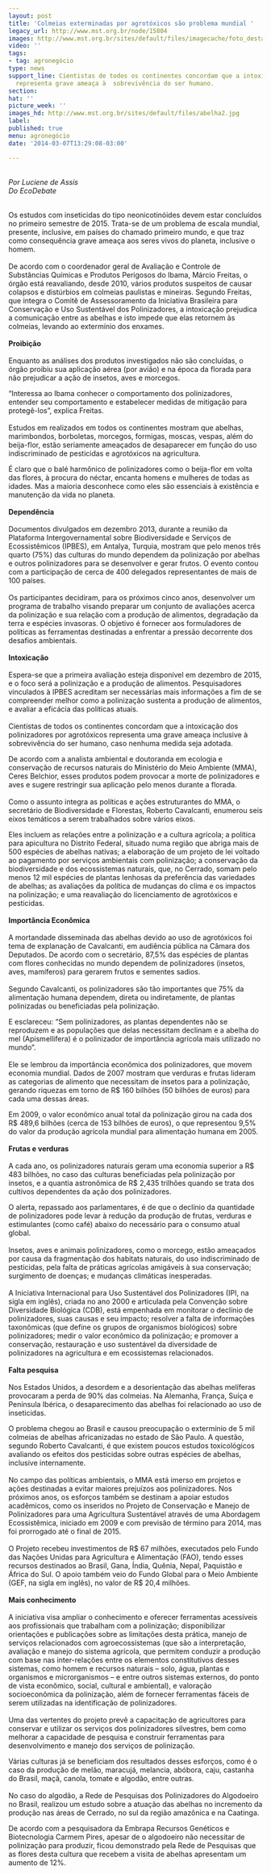 ```yaml
---
layout: post
title: 'Colmeias exterminadas por agrotóxicos são problema mundial '
legacy_url: http://www.mst.org.br/node/15804
images: http://www.mst.org.br/sites/default/files/imagecache/foto_destaque/abelha2.jpg
video: ''
tags:
- tag: agronegócio
type: news
support_line: Cientistas de todos os continentes concordam que a intoxicação dos  polinizadores&nbsp;
  representa grave ameaça à  sobrevivência do ser humano.
section: 
hat: ''
picture_week: ''
images_hd: http://www.mst.org.br/sites/default/files/abelha2.jpg
label: 
published: true
menu: agronegócio
date: '2014-03-07T13:29:08-03:00'

---
```

<p><br><em>Por Luciene de Assis<br>Do&nbsp;EcoDebate</em><br>&nbsp;</p><p>Os estudos com inseticidas do tipo neonicotinóides devem estar concluídos no primeiro semestre de 2015. Trata-se de um problema de escala mundial, presente, inclusive, em países do chamado primeiro mundo, e que traz como consequência grave ameaça aos seres vivos do planeta, inclusive o homem.<br><br>De acordo com o coordenador geral de Avaliação e Controle de Substâncias Químicas e Produtos Perigosos do Ibama, Márcio Freitas, o órgão está reavaliando, desde 2010, vários produtos suspeitos de causar colapsos e distúrbios em colmeias paulistas e mineiras. Segundo Freitas, que integra o Comitê de Assessoramento da Iniciativa Brasileira para Conservação e Uso Sustentável dos Polinizadores, a intoxicação prejudica a comunicação entre as abelhas e isto impede que elas retornem às colmeias, levando ao extermínio dos enxames.<br><br><strong>Proibição</strong><br><br>Enquanto as análises dos produtos investigados não são concluídas, o órgão proibiu sua aplicação aérea (por avião) e na época da florada para não prejudicar a ação de insetos, aves e morcegos. </p><p>“Interessa ao Ibama conhecer o comportamento dos polinizadores, entender seu comportamento e estabelecer medidas de mitigação para protegê-los”, explica Freitas.<br><br>Estudos em realizados em todos os continentes mostram que abelhas, marimbondos, borboletas, morcegos, formigas, moscas, vespas, além do beija-flor, estão seriamente ameaçados de desaparecer em função do uso indiscriminado de pesticidas e agrotóxicos na agricultura. </p><p>É claro que o balé harmônico de polinizadores como o beija-flor em volta das flores, à procura do néctar, encanta homens e mulheres de todas as idades. Mas a maioria desconhece como eles são essenciais à existência e manutenção da vida no planeta.<br><br><strong>Dependência</strong><br><br>Documentos divulgados em dezembro 2013, durante a reunião da Plataforma Intergovernamental sobre Biodiversidade e Serviços de Ecossistêmicos (IPBES), em Antalya, Turquia, mostram que pelo menos três quarto (75%) das culturas do mundo dependem da polinização por abelhas e outros polinizadores para se desenvolver e gerar frutos. O evento contou com a participação de cerca de 400 delegados representantes de mais de 100 países.<br><br>Os participantes decidiram, para os próximos cinco anos, desenvolver um programa de trabalho visando preparar um conjunto de avaliações acerca da polinização e sua relação com a produção de alimentos, degradação da terra e espécies invasoras. O objetivo é fornecer aos formuladores de políticas as ferramentas destinadas a enfrentar a pressão decorrente dos desafios ambientais.<br><br><strong>Intoxicação</strong><br><br>Espera-se que a primeira avaliação esteja disponível em dezembro de 2015, e o foco será a polinização e a produção de alimentos. Pesquisadores vinculados à IPBES acreditam ser necessárias mais informações a fim de se compreender melhor como a polinização sustenta a produção de alimentos, e avaliar a eficácia das políticas atuais.<br><br>Cientistas de todos os continentes concordam que a intoxicação dos polinizadores por agrotóxicos representa uma grave ameaça inclusive à sobrevivência do ser humano, caso nenhuma medida seja adotada. </p><p>De acordo com a analista ambiental e doutoranda em ecologia e conservação de recursos naturais do Ministério do Meio Ambiente (MMA), Ceres Belchior, esses produtos podem provocar a morte de polinizadores e aves e sugere restringir sua aplicação pelo menos durante a florada.<br><br>Como o assunto integra as políticas e ações estruturantes do MMA, o secretário de Biodiversidade e Florestas, Roberto Cavalcanti, enumerou seis eixos temáticos a serem trabalhados sobre vários eixos. </p><p>Eles incluem as relações entre a polinização e a cultura agrícola; a política para apicultura no Distrito Federal, situado numa região que abriga mais de 500 espécies de abelhas nativas; a elaboração de um projeto de lei voltado ao pagamento por serviços ambientais com polinização; a conservação da biodiversidade e dos ecossistemas naturais, que, no Cerrado, somam pelo menos 12 mil espécies de plantas lenhosas da preferência das variedades de abelhas; as avaliações da política de mudanças do clima e os impactos na polinização; e uma reavaliação do licenciamento de agrotóxicos e pesticidas.<br><br><strong>Importância Econômica</strong><br><br>A mortandade disseminada das abelhas devido ao uso de agrotóxicos foi tema de explanação de Cavalcanti, em audiência pública na Câmara dos Deputados. De acordo com o secretário, 87,5% das espécies de plantas com flores conhecidas no mundo dependem de polinizadores (insetos, aves, mamíferos) para gerarem frutos e sementes sadios.<br><br>Segundo Cavalcanti, os polinizadores são tão importantes que 75% da alimentação humana dependem, direta ou indiretamente, de plantas polinizadas ou beneficiadas pela polinização. </p><p>E esclareceu: “Sem polinizadores, as plantas dependentes não se reproduzem e as populações que delas necessitam declinam e a abelha do mel (Apismellifera) é o polinizador de importância agrícola mais utilizado no mundo”.<br><br>Ele se lembrou da importância econômica dos polinizadores, que movem economia mundial. Dados de 2007 mostram que verduras e frutas lideram as categorias de alimento que necessitam de insetos para a polinização, gerando riquezas em torno de R$ 160 bilhões (50 bilhões de euros) para cada uma dessas áreas. </p><p>Em 2009, o valor econômico anual total da polinização girou na cada dos R$ 489,6 bilhões (cerca de 153 bilhões de euros), o que representou 9,5% do valor da produção agrícola mundial para alimentação humana em 2005.<br><br><strong>Frutas e verduras</strong><br><br>A cada ano, os polinizadores naturais geram uma economia superior a R$ 483 bilhões, no caso das culturas beneficiadas pela polinização por insetos, e a quantia astronômica de R$ 2,435 trilhões quando se trata dos cultivos dependentes da ação dos polinizadores.</p><p>O alerta, repassado aos parlamentares, é de que o declínio da quantidade de polinizadores pode levar à redução da produção de frutas, verduras e estimulantes (como café) abaixo do necessário para o consumo atual global.<br><br>Insetos, aves e animais polinizadores, como o morcego, estão ameaçados por causa da fragmentação dos habitats naturais, do uso indiscriminado de pesticidas, pela falta de práticas agrícolas amigáveis à sua conservação; surgimento de doenças; e mudanças climáticas inesperadas.<br><br>A Iniciativa Internacional para Uso Sustentável dos Polinizadores (IPI, na sigla em inglês), criada no ano 2000 e articulada pela Convenção sobre Diversidade Biológica (CDB), está empenhada em monitorar o declínio de polinizadores, suas causas e seu impacto; resolver a falta de informações taxonômicas (que define os grupos de organismos biológicos) sobre polinizadores; medir o valor econômico da polinização; e promover a conservação, restauração e uso sustentável da diversidade de polinizadores na agricultura e em ecossistemas relacionados.<br><br><strong>Falta pesquisa</strong><br><br>Nos Estados Unidos, a desordem e a desorientação das abelhas melíferas provocaram a perda de 90% das colmeias. Na Alemanha, França, Suíça e Península Ibérica, o desaparecimento das abelhas foi relacionado ao uso de inseticidas.</p><p>O problema chegou ao Brasil e causou preocupação o extermínio de 5 mil colmeias de abelhas africanizadas no estado de São Paulo. A questão, segundo Roberto Cavalcanti, é que existem poucos estudos toxicológicos avaliando os efeitos dos pesticidas sobre outras espécies de abelhas, inclusive internamente.<br><br>No campo das políticas ambientais, o MMA está imerso em projetos e ações destinadas a evitar maiores prejuízos aos polinizadores. Nos próximos anos, os esforços também se destinam a apoiar estudos acadêmicos, como os inseridos no Projeto de Conservação e Manejo de Polinizadores para uma Agricultura Sustentável através de uma Abordagem Ecossistêmica, iniciado em 2009 e com previsão de término para 2014, mas foi prorrogado até o final de 2015.<br><br>O Projeto recebeu investimentos de R$ 67 milhões, executados pelo Fundo das Nações Unidas para Agricultura e Alimentação (FAO), tendo esses recursos destinados ao Brasil, Gana, Índia, Quênia, Nepal, Paquistão e África do Sul. O apoio também veio do Fundo Global para o Meio Ambiente (GEF, na sigla em inglês), no valor de R$ 20,4 milhões.<br><br><strong>Mais conhecimento</strong><br><br>A iniciativa visa ampliar o conhecimento e oferecer ferramentas acessíveis aos profissionais que trabalham com a polinização; disponibilizar orientações e publicações sobre as limitações desta prática, manejo de serviços relacionados com agroecossistemas (que são a interpretação, avaliação e manejo do sistema agrícola, que permitem conduzir a produção com base nas inter-relações entre os elementos constitutivos desses sistemas, como homem e recursos naturais – solo, água, plantas e organismos e microrganismos – e entre outros sistemas externos, do ponto de vista econômico, social, cultural e ambiental), e valoração socioeconômica da polinização, além de fornecer ferramentas fáceis de serem utilizadas na identificação de polinizadores.<br><br>Uma das vertentes do projeto prevê a capacitação de agricultores para conservar e utilizar os serviços dos polinizadores silvestres, bem como melhorar a capacidade de pesquisa e construir ferramentas para desenvolvimento e manejo dos serviços de polinização.</p><p>Várias culturas já se beneficiam dos resultados desses esforços, como é o caso da produção de melão, maracujá, melancia, abóbora, caju, castanha do Brasil, maçã, canola, tomate e algodão, entre outras.<br><br>No caso do algodão, a Rede de Pesquisas dos Polinizadores do Algodoeiro no Brasil, realizou um estudo sobre a atuação das abelhas no incremento da produção nas áreas de Cerrado, no sul da região amazônica e na Caatinga.</p><p>De acordo com a pesquisadora da Embrapa Recursos Genéticos e Biotecnologia Carmem Pires, apesar de o algodoeiro não necessitar de polinização para produzir, ficou demonstrado pela Rede de Pesquisas que as flores desta cultura que recebem a visita de abelhas apresentam um aumento de 12%.</p>
